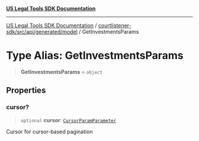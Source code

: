 [**US Legal Tools SDK Documentation**](../../../../../../README.md)

***

[US Legal Tools SDK Documentation](../../../../../../README.md) / [courtlistener-sdk/src/api/generated/model](../README.md) / GetInvestmentsParams

# Type Alias: GetInvestmentsParams

> **GetInvestmentsParams** = `object`

## Properties

### cursor?

> `optional` **cursor**: [`CursorParamParameter`](CursorParamParameter.md)

Cursor for cursor-based pagination
